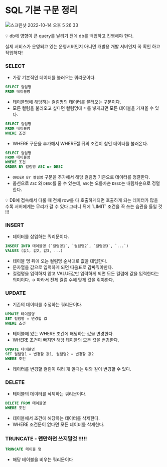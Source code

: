# SQL 기본 구문 정리

![스크린샷 2022-10-14 오후 5 26 33](https://user-images.githubusercontent.com/89567475/195813841-a29f0733-f57c-46d5-9a76-65dd1206e8aa.png)

<aside>
💡 db에 영향이 큰 query를 날리기 전에 db를 백업하고 진행해야 한다.

실제 서비스가 운영되고 있는 운영서버인지 아니면 개발용 개발 서버인지 꼭 확인 하고 작업하자!

</aside>

### SELECT

-   가장 기본적인 데이터를 불러오는 쿼리문이다.

```sql
SELECT 컬럼명
FROM 테이블명
```

-   테이블명에 해당하는 컬럼명의 데이터를 불러오는 구문이다.
-   모든 컬럼을 불러오고 싶다면 컬럼명에 `*` 를 넣게되면 모든 테이블을 가져올 수 있다.

```sql
SELECT 컬럼명
FROM 테이블명
WHERE 조건
```

-   WHERE 구문을 추가해서 WHERE절 뒤의 조건이 참인 데이터를 불러온다.

```sql
SELECT 컬럼명
FROM 테이블명
WHERE 조건
ORDER BY 컬럼명 ASC or DESC
```

-   `ORDER BY 컬럼명` 구문을 추가해서 해당 컬럼명 기준으로 데이터를 정렬한다.
-   옵션으로 `ASC` 와 `DESC`를 줄 수 있는데, `ASC`는 오름차순 `DESC`는 내림차순으로 정렬한다.

<aside>
💡 DB에 접속해서 다룰 때 전체 row를 다 호출하게되면 호출하게 되는 데이터가 많을 수록 
서버에게는 무리가 갈 수 있다 그러니 뒤에 `LIMIT` 조건을 꼭 쓰는 습관을 들일 것 !!!

</aside>

### INSERT

-   데이터를 삽입하는 쿼리문이다.

```sql
INSERT INTO 테이블명 (`컬럼명1`, `컬럼명2`, `컬럼명3`, `...`)
VALUES (값1, 값2, 값3, ...)
```

-   테이블 명 뒤에 오는 컬럼명 순서대로 값을 대입한다.
-   문자열을 값으로 입력하게 되면 따옴표로 감싸줘야한다.
-   컬럼명을 입력하지 않고 VALUE값만 입력하게 되면 모든 컬럼에 값을 입력한다는 의미이다.
    → 따라서 전체 컬럼 수에 맞게 값을 줘야한다.

### UPDATE

-   기존의 데이터를 수정하는 쿼리문이다.

```sql
UPDATE 테이블명
SET 컬럼명 = 변경할 값
WHERE 조건
```

-   테이블에 있는 WHERE 조건에 해당하는 값을 변경한다.
-   WHERE 조건이 빠지면 해당 테이블의 모든 값을 변경한다.

```sql
UPDATE 테이블명
SET 컬럼명1 = 변경할 값1, 컬럼명2 = 변경할 값2
WHERE 조건
```

-   데이터를 변경할 컬럼이 여러 개 일때는 위와 같이 변경할 수 있다.

### DELETE

-   테이블의 데이터를 삭제하는 쿼리문이다.

```sql
DELETE FROM 테이블명
WHERE 조건
```

-   테이블에서 조건에 해당하는 데이터를 삭제한다.
-   WHERE 조건문이 없다면 모든 데이터를 삭제한다.

### TRUNCATE - 왠만하면 쓰지말것 !!!!!

```sql
TRUNCATE 테이블 명
```

-   해당 테이블을 비우는 쿼리문이다

